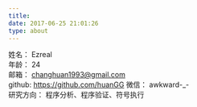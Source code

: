 ```yaml
---
title: 
date: 2017-06-25 21:01:26
type: about
---
```



姓名：  Ezreal    
年龄：  24    
邮箱： changhuan1993@gmail.com    
github:  https://github.com/huanGG
微信： awkward-_-    
研究方向： 程序分析、程序验证、符号执行   
